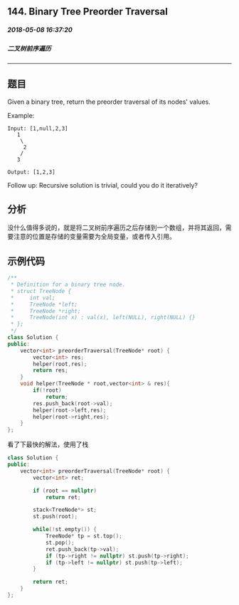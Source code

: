 ## 144. Binary Tree Preorder Traversal
##### 2018-05-08 16:37:20
##### 二叉树前序遍历
****
## 题目
Given a binary tree, return the preorder traversal of its nodes' values.

Example:
```
Input: [1,null,2,3]
   1
    \
     2
    /
   3

Output: [1,2,3]
```
Follow up: Recursive solution is trivial, could you do it iteratively?
## 分析
没什么值得多说的，就是将二叉树前序遍历之后存储到一个数组，并将其返回，需要注意的位置是存储的变量需要为全局变量，或者传入引用。
## 示例代码
```cpp
/**
 * Definition for a binary tree node.
 * struct TreeNode {
 *     int val;
 *     TreeNode *left;
 *     TreeNode *right;
 *     TreeNode(int x) : val(x), left(NULL), right(NULL) {}
 * };
 */
class Solution {
public:
    vector<int> preorderTraversal(TreeNode* root) {
        vector<int> res;
        helper(root,res);
        return res;
    }
    void helper(TreeNode * root,vector<int> & res){
        if(!root)
            return;
        res.push_back(root->val);
        helper(root->left,res);
        helper(root->right,res);
    }
};
```
看了下最快的解法，使用了栈
```cpp
class Solution {
public:
    vector<int> preorderTraversal(TreeNode* root) {
        vector<int> ret;

        if (root == nullptr)
            return ret;

        stack<TreeNode*> st;
        st.push(root);

        while(!st.empty()) {
            TreeNode* tp = st.top();
            st.pop();
            ret.push_back(tp->val);
            if (tp->right != nullptr) st.push(tp->right);
            if (tp->left != nullptr) st.push(tp->left);
        }

        return ret;
    }
};
```
